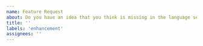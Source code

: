 ```yaml
---
name: Feature Request
about: Do you have an idea that you think is missing in the language server? Post them here.
title: ''
labels: 'enhancement'
assignees: ''
---
```

